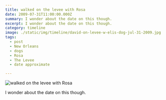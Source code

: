 ```yaml
---
title: walked on the levee with Rosa
date: 2009-07-31T11:00:00.000Z
summary: I wonder about the date on this though.
excerpt: I wonder about the date on this though.
category: timeline
image: ./static/img/timeline/david-on-levee-w-elis-dog-jul-31-2009.jpg
tags:
  - post 
  - New Orleans
  - dogs
  - Rosa
  - The Levee
  - date approximate

---
```


![walked on the levee with Rosa](/static/img/timeline/david-on-levee-w-elis-dog-jul-31-2009.jpg "walked on the levee with Rosa")

I wonder about the date on this though.